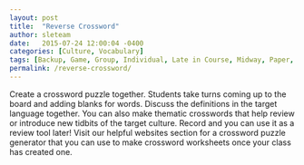 ```yaml
---
layout: post
title:  "Reverse Crossword"
author: sleteam
date:   2015-07-24 12:00:04 -0400
categories: [Culture, Vocabulary]
tags: [Backup, Game, Group, Individual, Late in Course, Midway, Paper, Review]
permalink: /reverse-crossword/
---
```

Create a crossword puzzle together. Students take turns coming up to the board and adding blanks for words. Discuss the definitions in the target language together. You can also make thematic crosswords that help review or introduce new tidbits of the target culture. Record and you can use it as a review tool later! Visit our helpful websites section for a crossword puzzle generator that you can use to make crossword worksheets once your class has created one.